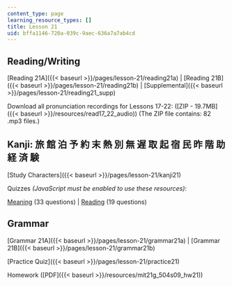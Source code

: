 ```yaml
---
content_type: page
learning_resource_types: []
title: Lesson 21
uid: bffa1146-720a-039c-9aec-636a7a7ab4cd
---
```


Reading/Writing
---------------

[Reading 21A]({{< baseurl >}}/pages/lesson-21/reading21a) | [Reading 21B]({{< baseurl >}}/pages/lesson-21/reading21b) | [Supplemental]({{< baseurl >}}/pages/lesson-21/reading21_supp)

Download all pronunciation recordings for Lessons 17-22: ([ZIP - 19.7MB]({{< baseurl >}}/resources/read17_22_audio)) (The ZIP file contains: 82 .mp3 files.)

Kanji: 旅 館 泊 予 約 末 熱 別 無 遅 取 起 宿 民 昨 階 助 経 済 験
----------------------------------------------

[Study Characters]({{< baseurl >}}/pages/lesson-21/kanji21)

Quizzes _(JavaScript must be enabled to use these resources)_:

[Meaning](/ans7870/21f/21f.504/s09/lesson21/kanji21-mean/kq21meanq1.html) (33 questions) | [Reading](/ans7870/21f/21f.504/s09/lesson21/kanji21-read/kq21readq1.html) (19 questions)

Grammar
-------

[Grammar 21A]({{< baseurl >}}/pages/lesson-21/grammar21a) | [Grammar 21B]({{< baseurl >}}/pages/lesson-21/grammar21b)

[Practice Quiz]({{< baseurl >}}/pages/lesson-21/practice21)

Homework ([PDF]({{< baseurl >}}/resources/mit21g_504s09_hw21))